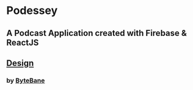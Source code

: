 # Podessey

## A Podcast Application created with Firebase & ReactJS

## [Design](./figmaDesign/Podcast-Platform.fig)

### by [ByteBane](https://github.com/ByteBane)
